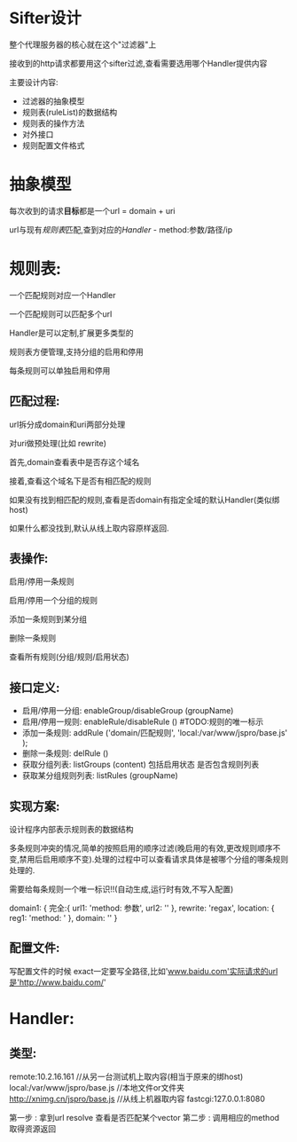 Sifter设计
=========

整个代理服务器的核心就在这个"过滤器"上

接收到的http请求都要用这个sifter过滤,查看需要选用哪个Handler提供内容

主要设计内容:

* 过滤器的抽象模型
* 规则表(ruleList)的数据结构
* 规则表的操作方法
* 对外接口
* 规则配置文件格式

抽象模型
=======

每次收到的请求**目标**都是一个url = domain + uri 

url与现有*规则表*匹配,查到对应的*Handler* - method:参数/路径/ip


规则表:
=========

一个匹配规则对应一个Handler

一个匹配规则可以匹配多个url

Handler是可以定制,扩展更多类型的

规则表方便管理,支持分组的启用和停用

每条规则可以单独启用和停用

匹配过程:
-------

url拆分成domain和uri两部分处理

对uri做预处理(比如 rewrite)

首先,domain查看表中是否存这个域名

接着,查看这个域名下是否有相匹配的规则

如果没有找到相匹配的规则,查看是否domain有指定全域的默认Handler(类似绑host)

如果什么都没找到,默认从线上取内容原样返回.

表操作:
------

启用/停用一条规则

启用/停用一个分组的规则

添加一条规则到某分组

删除一条规则

查看所有规则(分组/规则/启用状态)

接口定义:
--------

* 启用/停用一分组: enableGroup/disableGroup (groupName)
* 启用/停用一规则: enableRule/disableRule ()  #TODO:规则的唯一标示
* 添加一条规则: addRule ('domain/匹配规则', 'local:/var/www/jspro/base.js' );
* 删除一条规则: delRule ()
* 获取分组列表: listGroups (content) 包括启用状态 是否包含规则列表
* 获取某分组规则列表: listRules (groupName)


实现方案:
-------

设计程序内部表示规则表的数据结构

多条规则冲突的情况,简单的按照启用的顺序过滤(晚启用的有效,更改规则顺序不变,禁用后启用顺序不变).处理的过程中可以查看请求具体是被哪个分组的哪条规则处理的. 

需要给每条规则一个唯一标识!!(自动生成,运行时有效,不写入配置)

domain1: {
	完全:{
		url1: 'method: 参数',
		url2: ''
	},
	rewrite: 'regax',
	location: {
		reg1: 'method: '
	},
	domain: ''
}


配置文件:
--------

写配置文件的时候 exact一定要写全路径,比如'www.baidu.com'实际请求的url是'http://www.baidu.com/'



Handler:
========

类型:
-----

remote:10.2.16.161  //从另一台测试机上取内容(相当于原来的绑host)
local:/var/www/jspro/base.js  //本地文件or文件夹
http://xnimg.cn/jspro/base.js  //从线上机器取内容
fastcgi:127.0.0.1:8080


第一步 : 拿到url resolve 查看是否匹配某个vector
第二步 : 调用相应的method 取得资源返回

